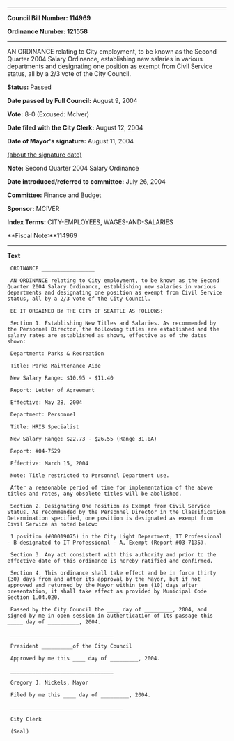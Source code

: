 

********

**Council Bill Number: 114969**
   
**Ordinance Number: 121558**
********

 AN ORDINANCE relating to City employment, to be known as the Second Quarter 2004 Salary Ordinance, establishing new salaries in various departments and designating one position as exempt from Civil Service status, all by a 2/3 vote of the City Council.

**Status:** Passed
   
**Date passed by Full Council:** August 9, 2004
   
**Vote:** 8-0 (Excused: McIver)
   
**Date filed with the City Clerk:** August 12, 2004
   
**Date of Mayor's signature:** August 11, 2004
   
[(about the signature date)](/~public/approvaldate.htm)
   
   
**Note:** Second Quarter 2004 Salary Ordinance

   
**Date introduced/referred to committee:** July 26, 2004
   
**Committee:** Finance and Budget
   
**Sponsor:** MCIVER
   
   
**Index Terms:** CITY-EMPLOYEES, WAGES-AND-SALARIES

**Fiscal Note:**114969

********

**Text**
   
```
 ORDINANCE _________________

 AN ORDINANCE relating to City employment, to be known as the Second Quarter 2004 Salary Ordinance, establishing new salaries in various departments and designating one position as exempt from Civil Service status, all by a 2/3 vote of the City Council.

 BE IT ORDAINED BY THE CITY OF SEATTLE AS FOLLOWS:

 Section 1. Establishing New Titles and Salaries. As recommended by the Personnel Director, the following titles are established and the salary rates are established as shown, effective as of the dates shown:

 Department: Parks & Recreation

 Title: Parks Maintenance Aide

 New Salary Range: $10.95 - $11.40

 Report: Letter of Agreement

 Effective: May 28, 2004

 Department: Personnel

 Title: HRIS Specialist

 New Salary Range: $22.73 - $26.55 (Range 31.0A)

 Report: #04-7529

 Effective: March 15, 2004

 Note: Title restricted to Personnel Department use.

 After a reasonable period of time for implementation of the above titles and rates, any obsolete titles will be abolished.

 Section 2. Designating One Position as Exempt from Civil Service Status. As recommended by the Personnel Director in the Classification Determination specified, one position is designated as exempt from Civil Service as noted below:

 1 position (#00019075) in the City Light Department; IT Professional - B designated to IT Professional - A, Exempt (Report #03-7135).

 Section 3. Any act consistent with this authority and prior to the effective date of this ordinance is hereby ratified and confirmed.

 Section 4. This ordinance shall take effect and be in force thirty (30) days from and after its approval by the Mayor, but if not approved and returned by the Mayor within ten (10) days after presentation, it shall take effect as provided by Municipal Code Section 1.04.020.

 Passed by the City Council the ____ day of _________, 2004, and signed by me in open session in authentication of its passage this _____ day of __________, 2004.

 _________________________________

 President __________of the City Council

 Approved by me this ____ day of _________, 2004.

 _________________________________

 Gregory J. Nickels, Mayor

 Filed by me this ____ day of _________, 2004.

 ____________________________________

 City Clerk

 (Seal)

```
